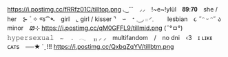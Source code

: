 https://i.postimg.cc/fRRfz01C/tilltop.png
◟ ͜  ˘˘　⸝⸝　!~e~!ylül　𝟖𝟗:𝟕𝟎　she / her　⊱  ۫ ׅ ✧
જ⁀➴　girl　⌞ girl / kisser ⌝　⏖　ᐩ 𓈒  ͜ ◞
𓏼 ◜𓈒　 　lesbian　૮ ˶ᵔ ᵕ ᵔ˶ ა　minor　Ꮺ⊹
https://i.postimg.cc/qM0GFFL9/tillmid.png
(˶°ㅁ°)　𝚑𝚢𝚙𝚎𝚛𝚜𝚎𝚡𝚞𝚊𝚕　⏖ 
　.　𓂃 　₎₎
⸝ ⸝　multifandom　/　no dni　‹3　ɪ ʟɪᴋᴇ ᴄᴀᴛs　──★ ˙ ̟ !!!
https://i.postimg.cc/QxbqZqYV/tillbtm.png

<!--
**lukazlovie/lukazlovie** is a ✨ _special_ ✨ repository because its `README.md` (this file) appears on your GitHub profile.

Here are some ideas to get you started:

- 🔭 I’m currently working on ...
- 🌱 I’m currently learning ...
- 👯 I’m looking to collaborate on ...
- 🤔 I’m looking for help with ...
- 💬 Ask me about ...
- 📫 How to reach me: ...
- 😄 Pronouns: ...
- ⚡ Fun fact: ...
-->
